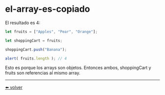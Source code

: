 # el-array-es-copiado

El resultado es 4:

````js
let fruits = ["Apples", "Pear", "Orange"];

let shoppingCart = fruits;

shoppingCart.push("Banana");

alert( fruits.length ); // 4
````

Esto es porque los arrays son objetos. Entonces ambos, shoppingCart y fruits son referencias al mismo array.


---
[⬅️ volver](https://github.com/VictorHugoAguilar/javascript-interview-questions-explained/blob/main/theory/data-types/array/readme.md#el-array-es-copiado)
